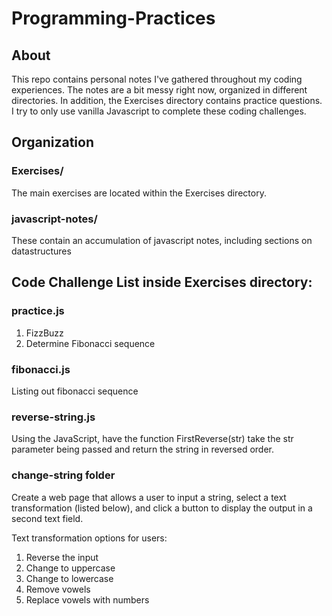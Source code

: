 # Programming-Practices

## About
This repo contains personal notes I've gathered throughout my coding experiences.  The notes are a bit messy right now, organized in different directories.  In addition, the Exercises directory contains practice questions.  I try to only use vanilla Javascript to complete these coding challenges.

## Organization
### Exercises/
The main exercises are located within the Exercises directory.

### javascript-notes/
These contain an accumulation of javascript notes, including sections on datastructures

## Code Challenge List inside Exercises directory:
### practice.js
 1. FizzBuzz
 2. Determine Fibonacci sequence

### fibonacci.js
Listing out fibonacci sequence

### reverse-string.js
Using the JavaScript, have the function FirstReverse(str) take the str parameter
being passed and return the string in reversed order.

### change-string folder
Create a web page that allows a user to input a string, select a text transformation (listed below), and click a button to display the output in a second text field.

Text transformation options for users:
1. Reverse the input
2. Change to uppercase
3. Change to lowercase
4. Remove vowels
5. Replace vowels with numbers
